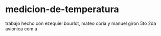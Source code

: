 # medicion-de-temperatura
trabajo hecho con ezequiel bourlot, mateo coria y manuel giron
5to 2da avionica com a 
